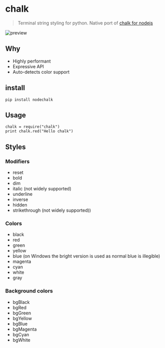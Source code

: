 # chalk 
> Terminal string styling for python. Native port of [chalk for nodejs](https://www.npmjs.com/package/chalk)

![preview](http://cdn-qiniu.qiniudn.com/ebe705f3.png)

## Why
* Highly performant
* Expressive API
* Auto-detects color support

## install
```
pip install nodechalk
```

## Usage
````
chalk = require("chalk")
print chalk.red("Hello chalk")
````

## Styles
### Modifiers
* reset
* bold
* dim
* italic (not widely supported)
* underline
* inverse
* hidden
* strikethrough (not widely supported))

### Colors
* black
* red
* green
* yellow
* blue (on Windows the bright version is used as normal blue is illegible)
* magenta
* cyan
* white
* gray

### Background colors
* bgBlack
* bgRed
* bgGreen
* bgYellow
* bgBlue
* bgMagenta
* bgCyan
* bgWhite